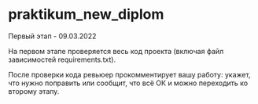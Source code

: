 # praktikum_new_diplom

Первый этап - 09.03.2022

На первом этапе проверяется весь код проекта (включая файл зависимостей requirements.txt).

После проверки кода ревьюер прокомментирует вашу работу: укажет, что нужно поправить или сообщит, что всё ОК и можно переходить ко второму этапу.

